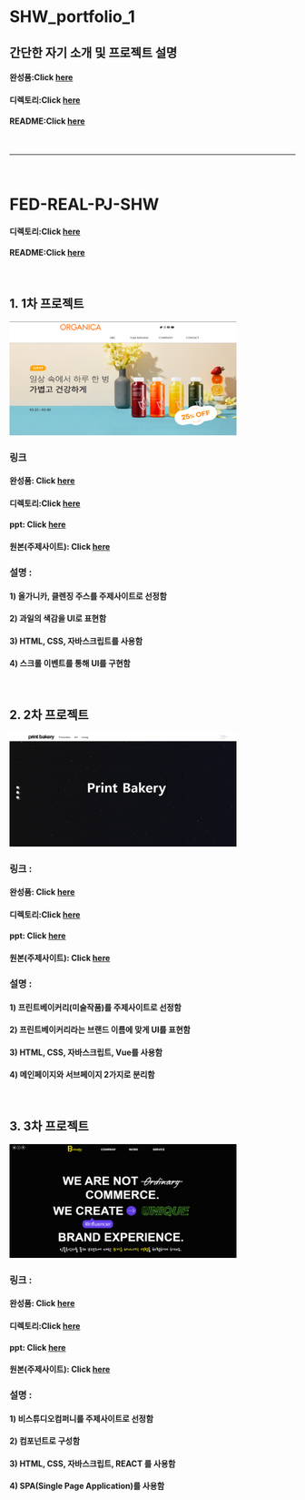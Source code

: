 # SHW_portfolio_1

## 간단한 자기 소개 및 프로젝트 설명

#### 완성품:Click [here](https://seo-001.github.io/SHW_portfolio_1/portfolio.html)

#### 디렉토리:Click [here](https://github.com/Seo-001/SHW_portfolio_1.git)

#### README:Click [here](https://seo-001.github.io/SHW_portfolio_1/)

<br>

---
<br>

# FED-REAL-PJ-SHW

#### 디렉토리:Click [here](https://github.com/Seo-001/FED-REAL-PJ-SHW.git)

#### README:Click [here](https://seo-001.github.io/FED-REAL-PJ-SHW/)

<br/>

## 1. 1차 프로젝트

<img src="./img/1차프로젝트.png"  width="400" height="200">

### 링크

#### 완성품: Click [here](https://seo-001.github.io/FED-REAL-PJ-SHW/01.%EA%B0%9C%EC%9D%B8%ED%94%84%EB%A1%9C%EC%A0%9D%ED%8A%B8_%EC%84%9C%ED%95%B4%EC%9B%90/)

#### 디렉토리:Click [here](https://github.com/Seo-001/FED-REAL-PJ-SHW/blob/main/01.%EA%B0%9C%EC%9D%B8%ED%94%84%EB%A1%9C%EC%A0%9D%ED%8A%B8_%EC%84%9C%ED%95%B4%EC%9B%90/index.html)

#### ppt: Click [here](https://seo-001.github.io/FED-REAL-PJ-SHW/01.%EA%B0%9C%EC%9D%B8%ED%94%84%EB%A1%9C%EC%A0%9D%ED%8A%B8_ppt/%EA%B0%80%EC%9D%B4%EB%93%9C%20%EB%AC%B8%EC%84%9C_%EC%84%9C%ED%95%B4%EC%9B%90.pdf)

#### 원본(주제사이트): Click [here](https://www.organica.kr/)

### 설명 :

#### 1) 올가니카, 클렌징 주스를 주제사이트로 선정함

#### 2) 과일의 색감을 UI로 표현함

#### 3) HTML, CSS, 자바스크립트를 사용함

#### 4) 스크롤 이벤트를 통해 UI를 구현함

<br/>

## 2. 2차 프로젝트

<img src="./img/2차프로젝트.png"  width="400" height="200">

### 링크 :

#### 완성품: Click [here](https://seo-001.github.io/FED-REAL-PJ-SHW/02.2%EC%B0%A8%EA%B0%9C%EC%9D%B8%ED%94%84%EB%A1%9C%EC%A0%9D%ED%8A%B8/index.html)

#### 디렉토리:Click [here](https://github.com/Seo-001/FED-REAL-PJ-SHW/blob/main/02.2%EC%B0%A8%EA%B0%9C%EC%9D%B8%ED%94%84%EB%A1%9C%EC%A0%9D%ED%8A%B8/index.html)

#### ppt: Click [here](https://seo-001.github.io/FED-REAL-PJ-SHW/02.2%EC%B0%A8%EA%B0%9C%EC%9D%B8%ED%94%84%EB%A1%9C%EC%A0%9D%ED%8A%B8_ppt/2%EC%B0%A8%ED%94%84%EB%A1%9C%EC%A0%9D%ED%8A%B8.pdf)

#### 원본(주제사이트): Click [here](https://printbakery.com/)

### 설명 :

#### 1) 프린트베이커리(미술작품)를 주제사이트로 선정함

#### 2) 프린트베이커리라는 브랜드 이름에 맞게 UI를 표현함

#### 3) HTML, CSS, 자바스크립트, Vue를 사용함

#### 4) 메인페이지와 서브페이지 2가지로 분리함

<br/>

## 3. 3차 프로젝트

<img src="./img/3차프로젝트.png"  width="400" height="200">

### 링크 :

#### 완성품: Click [here](https://seo-001.github.io/react03/)

#### 디렉토리:Click [here](https://github.com/Seo-001/react03/blob/main/index.html)

#### ppt: Click [here](https://seo-001.github.io/FED-REAL-PJ-SHW/03.3%EC%B0%A8%ED%94%84%EB%A1%9C%EC%A0%9D%ED%8A%B8_ppt/3%EC%B0%A8%20%ED%94%84%EB%A1%9C%EC%A0%9D%ED%8A%B8_ppt.pdf)

#### 원본(주제사이트): Click [here](http://bstudio-company.com/)

### 설명 :

#### 1) 비스튜디오컴퍼니를 주제사이트로 선정함

#### 2) 컴포넌트로 구성함

#### 3) HTML, CSS, 자바스크립트, REACT 를 사용함

#### 4) SPA(Single Page Application)를 사용함

